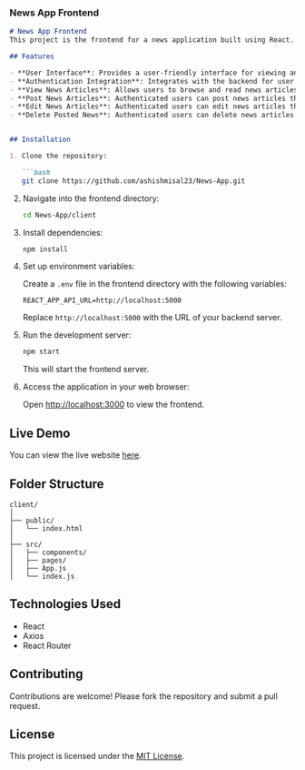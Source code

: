 ### News App Frontend

```markdown
# News App Frontend
This project is the frontend for a news application built using React.

## Features

- **User Interface**: Provides a user-friendly interface for viewing and interacting with news articles.
- **Authentication Integration**: Integrates with the backend for user authentication and authorization.
- **View News Articles**: Allows users to browse and read news articles posted by other users.
- **Post News Articles**: Authenticated users can post news articles through the frontend interface.
- **Edit News Articles**: Authenticated users can edit news articles they have posted.
- **Delete Posted News**: Authenticated users can delete news articles they have posted.


## Installation

1. Clone the repository:

   ```bash
   git clone https://github.com/ashishmisal23/News-App.git
   ```

2. Navigate into the frontend directory:

   ```bash
   cd News-App/client
   ```

3. Install dependencies:

   ```bash
   npm install
   ```

4. Set up environment variables:

   Create a `.env` file in the frontend directory with the following variables:

   ```plaintext
   REACT_APP_API_URL=http://localhost:5000
   ```

   Replace `http://localhost:5000` with the URL of your backend server.

5. Run the development server:

   ```bash
   npm start
   ```

   This will start the frontend server.

6. Access the application in your web browser:

   Open [http://localhost:3000](http://localhost:3000) to view the frontend.

## Live Demo

You can view the live website [here](https://newsapp-ashishmisal.vercel.app).

## Folder Structure

```
client/
│
├── public/
│   └── index.html
│
├── src/
│   ├── components/
│   ├── pages/
│   ├── App.js
│   └── index.js
```

## Technologies Used

- React
- Axios
- React Router

## Contributing

Contributions are welcome! Please fork the repository and submit a pull request.

## License

This project is licensed under the [MIT License](LICENSE).
```

